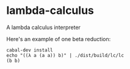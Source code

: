 lambda-calculus
===============

A lambda calculus interpreter

Here's an example of one beta reduction:

```
cabal-dev install
echo "((λ a (a a)) b)" | ./dist/build/lc/lc
(b b)
```
